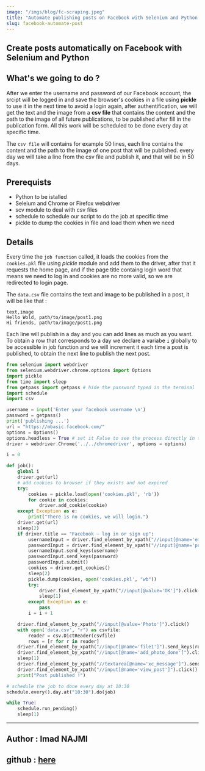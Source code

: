 ```yaml
---
image: "/imgs/blog/fc-scraping.jpeg"
title: "Automate publishing posts on Facebook with Selenium and Python."
slug: facebook-automate-post
---
```


<h2 class="article-title">
Create posts automatically on Facebook with Selenium and Python
</h2>

## What's we going to do ?
After we enter the username and password of our Facebook account, the srcipt will be logged in and save the browser's cookies in a file using **pickle** to use it in the next time to avoid a login again, after authentification, we will get the text and the image from a **csv file** that contains the content and the path to the image of all future publications, to be published  after fill in the publication form.
All this work will be scheduled to be done every day at specific time.

The `csv file` will contains for example 50 lines, each line contains the content and the path to the image of one post that will be published. every day we will take a line from the csv file and publish it, and that will be in 50 days.

## Prerequists
 - Python to be istalled
 - Seleium and Chrome or Firefox webdriver
 - scv module to deal with csv files
 - schedule to schedule our script to do the job at specific time
 - pickle to dump the cookies in file and load them when we need
## Details

Every time the `job function` called,  it  loads the cookies  from the `cookies.pkl` file using *pickle* module and add them to the driver, after that it requests the home page, and if the page title containg login word that means we need to log in and cookies are no more valid, so we are redirected to login page.

The `data.csv` file contains the text and image to be published in a post, it will be like that :
```csv
text,image
Hello Wold, path/to/image/post1.png
Hi friends, path/to/image/post1.png
```
Each  line will publish in a day and you can add lines as much as you want.
To obtain a row that corresponds to a day we declare a variabe `i` globally to be accessible in job function and we will increment it each time a post is published, to obtain the next line to publish the next post.


```python
from selenium import webdriver
from selenium.webdriver.chrome.options import Options
import pickle
from time import sleep
from getpass import getpass # hide the password typed in the terminal
import schedule
import csv

username = input('Enter your facebook username \n')
password = getpass()
print('publishing ...')
url = "https://mbasic.facebook.com/"
options = Options()
options.headless = True # set it False to see the process directly in the browser
driver = webdriver.Chrome('../../chromedriver', options = options)

i = 0

def job():
	global i
	driver.get(url)
	# add cookies to browser if they exists and not expired
	try:
		cookies = pickle.load(open('cookies.pkl', 'rb'))
		for cookie in cookies:
			driver.add_cookie(cookie)
	except Exception as e:
		print("There is no cookies, we will login.")
	driver.get(url)
	sleep(2)
	if driver.title == "Facebook – log in or sign up":
		usernameInput = driver.find_element_by_xpath("//input[@name='email']")
		passwordInput = driver.find_element_by_xpath("//input[@name='pass']")
		usernameInput.send_keys(username)
		passwordInput.send_keys(password)
		passwordInput.submit()
		cookies = driver.get_cookies()
		sleep(2)
		pickle.dump(cookies, open('cookies.pkl', "wb"))
		try:
			driver.find_element_by_xpath("//input[@value='OK']").click()
			sleep(1)
		except Exception as e:
			pass
		i = i + 1

	driver.find_element_by_xpath("//input[@value='Photo']").click()
	with open('data.csv', "r") as csvfile:
		reader = csv.DictReader(csvfile)
		rows = [r for r in reader]
	driver.find_element_by_xpath("//input[@name='file1']").send_keys(rows[i]['image'])
	driver.find_element_by_xpath("//input[@name='add_photo_done']").click()
	sleep(1)
	driver.find_element_by_xpath("//textarea[@name='xc_message']").send_keys(rows[i]['text'])
	driver.find_element_by_xpath("//input[@name='view_post']").click()
	print("Post published !")

# schedule the job to done every day at 10:30
schedule.every().day.at("10:30").do(job)

while True:
	schedule.run_pending()
	sleep(1)

```
___
## Author : Imad NAJMI
 ## github : [here](https://github.com/najmi9/automate-publishing-posts-on-facebook)
